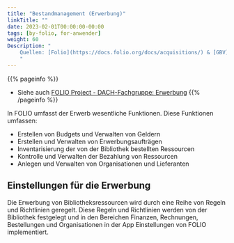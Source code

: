 ```yaml
---
title: "Bestandmanagement (Erwerbung)"
linkTitle: ""
date: 2023-02-01T00:00:00-00:00
tags: [by-folio, for-anwender]
weight: 60
Description: "
    Quellen: [Folio](https://docs.folio.org/docs/acquisitions/) & [GBV](https://info.gbv.de/pages/viewpage.action?pageId=839188620)
    "
---
```


{{% pageinfo %}}
* Siehe auch [FOLIO Project - DACH-Fachgruppe: Erwerbung](https://wiki.folio.org/display/Deutsche/D-Erwerbung)
{{% /pageinfo %}}

In FOLIO umfasst der Erwerb wesentliche Funktionen. Diese Funktionen umfassen:

* Erstellen von Budgets und Verwalten von Geldern
* Erstellen und Verwalten von Erwerbungsaufträgen
* Inventarisierung der von der Bibliothek bestellten Ressourcen
* Kontrolle und Verwalten der Bezahlung von Ressourcen
* Anlegen und Verwalten von Organisationen und Lieferanten

## Einstellungen für die Erwerbung

Die Erwerbung von Bibliotheksressourcen wird durch eine Reihe von Regeln und Richtlinien geregelt. Diese Regeln und Richtlinien werden von der Bibliothek festgelegt und in den Bereichen Finanzen, Rechnungen, Bestellungen und Organisationen in der App Einstellungen von FOLIO implementiert.
